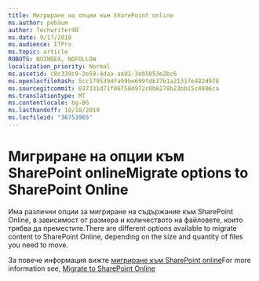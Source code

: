```yaml
---
title: Мигриране на опции към SharePoint online
ms.author: pebaum
author: Techwriter40
ms.date: 9/17/2018
ms.audience: ITPro
ms.topic: article
ROBOTS: NOINDEX, NOFOLLOW
localization_priority: Normal
ms.assetid: c8c339c9-2e50-4daa-aa91-3eb5053e2bc6
ms.openlocfilehash: 5cc179539dfa99be699fdb17b1a21317e482d978
ms.sourcegitcommit: 037331d71f06750d972c0b6278b23bb15c4806ca
ms.translationtype: MT
ms.contentlocale: bg-BG
ms.lasthandoff: 10/18/2019
ms.locfileid: "36753965"
---
```

# <a name="migrate-options-to-sharepoint-online"></a><span data-ttu-id="8e543-102">Мигриране на опции към SharePoint online</span><span class="sxs-lookup"><span data-stu-id="8e543-102">Migrate options to SharePoint Online</span></span>

<span data-ttu-id="8e543-103">Има различни опции за мигриране на съдържание към SharePoint Online, в зависимост от размера и количеството на файловете, които трябва да преместите.</span><span class="sxs-lookup"><span data-stu-id="8e543-103">There are different options available to migrate content to SharePoint Online, depending on the size and quantity of files you need to move.</span></span>
  
<span data-ttu-id="8e543-104">За повече информация вижте [мигриране към SharePoint online](https://go.microsoft.com/fwlink/?linkid-2022029)</span><span class="sxs-lookup"><span data-stu-id="8e543-104">For more information see, [Migrate to SharePoint Online](https://go.microsoft.com/fwlink/?linkid-2022029)</span></span>
  


